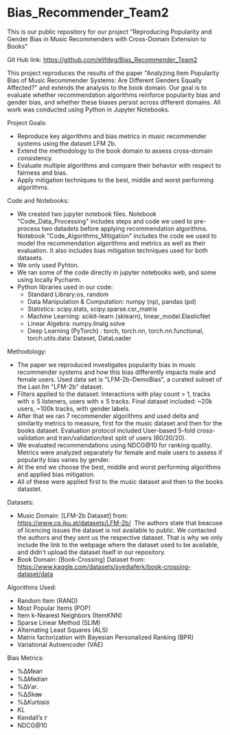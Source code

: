 # Bias_Recommender_Team2
This is our public repository for our project "Reproducing Popularity and Gender Bias in Music Recommenders with Cross-Domain Extension to Books"

Git Hub link: https://github.com/elifdeg/Bias_Recommender_Team2

This project reproduces the results of the paper "Analyzing Item Popularity Bias of Music Recommender Systems: Are Different Genders Equally Affected?" and extends the analysis to the book domain. Our goal is to evaluate whether recommendation algorithms reinforce popularity bias and gender bias, and whether these biases persist across different domains. All work was conducted using Python in Jupyter Notebooks.

Project Goals: 
- Reproduce key algorithms and bias metrics in music recommender systems using the dataset LFM 2b.
- Extend the methodology to the book domain to assess cross-domain consistency.
- Evaluate multiple algorithms and compare their behavior with respect to fairness and bias.
- Apply mitigation techniques to the best, middle and worst performing algorithms.

Code and Notebooks:
- We created two jupyter notebook files. Notebook "Code_Data_Processing" includes steps and code we used to pre-process two datadets before applying recommendation algorithms. Notebook "Code_Algorithms_Mitigation" includes the code we used to model the recommendation algorithms and metrics as well as their evaluation. It also includes bias mitigation techniques used for both datasets.
- We only used Pyhton.
- We ran some of the code directly in jupyter notebooks web, and some using locally Pycharm.  
- Python libraries used in our code:
    - Standard Library:os, random
    - Data Manipulation & Computation: numpy (np), pandas (pd)
    - Statistics: scipy.stats, scipy.sparse.csr_matrix
    - Machine Learning: scikit-learn (sklearn), linear_model.ElasticNet
    - Linear Algebra: numpy.linalg.solve
    - Deep Learning (PyTorch) : torch, torch.nn, torch.nn.functional, torch.utils.data: Dataset, DataLoader

Methodology:
- The paper we reproduced investigates popularity bias in music recommender systems and how this bias differently impacts male and female users. Used data set is "LFM-2b-DemoBias", a curated subset of the Last.fm "LFM-2b" dataset.
- Filters applied to the dataset: Interactions with play count > 1, tracks with ≥ 5 listeners, users with ≥ 5 tracks. Final dataset included: ~20k users, ~100k tracks, with gender labels.
- After that we ran 7 recommender algorithms and used delta and similarity metrics to measure, first for the music dataset and then for the books dataset. Evaluation protocol included User-based 5-fold cross-validation and train/validation/test split of users (60/20/20).
-  We evaluated recommendations using NDCG@10 for ranking quality. Metrics were analyzed separately for female and male users to assess if popularity bias varies by gender.
-  At the end we choose the best, middle and worst performing algorithms and applied bias mitigation.
-  All of these were applied first to the music dataset and then to the books datastet.

Datasets: 
- Music Domain: [LFM-2b Dataset] from: https://www.cp.jku.at/datasets/LFM-2b/ .The authors state that beacuse of licencing issues the dataset is not available to public. We contacted the authors and they sent us the respective dataset. That is why we only include the link to the webpage where the dataset used to be available, and didn't upload the dataset itself in our repository.
- Book Domain: [Book-Crossing] Dataset from: https://www.kaggle.com/datasets/syedjaferk/book-crossing-dataset/data

Algorithms Used:
- Random Item (RAND)
- Most Popular Items (POP)
- Item k-Nearest Neighbors (ItemKNN)
- Sparse Linear Method (SLIM)
- Alternating Least Squares (ALS)
- Matrix factorization with Bayesian Personalized Ranking (BPR)
- Variational Autoencoder (VAE)

Bias Metrics: 
- %Δ𝑀𝑒𝑎𝑛 
- %Δ𝑀𝑒𝑑𝑖𝑎𝑛 
- %Δ𝑉𝑎𝑟. 
- %Δ𝑆𝑘𝑒𝑤 
- %Δ𝐾𝑢𝑟𝑡𝑜𝑠𝑖𝑠 
- 𝐾𝐿 
- Kendall’s 𝜏 
- NDCG@10




